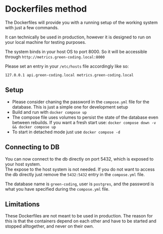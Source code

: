 # Dockerfiles method

The Dockerfiles will provide you with a running setup of the working system with just a few commands.

It can technically be used in production, however it is designed to run on your local machine for testing purposes.

The system binds in your host OS to port 8000. So it will be accessible through `http://metrics.green-coding.local:8000`

Please set an entry in your `/etc/hosts` file accordingly like so:

`127.0.0.1 api.green-coding.local metrics.green-coding.local`


## Setup

- Please consider chaning the password in the `compose.yml` file for the database. This is just a simple one for development setup
- Build and run with `docker compose up`
- The compose file uses volumes to persist the state of the database even between rebuilds. If you want a fresh start use: `docker compose down -v && docker compose up`
- To start in detached mode just use `docker compose -d`

## Connecting to DB
You can now connect to the db directly on port 5432, which is exposed to your host system.\
The expose to the host system is not needed. If you do not want to access the db directly just remove the `5432:5432` entry in the `compose.yml` file.

The database name is `green-coding`, user is `postgres`, and the password is what you have specified during the `compose.yml` file.

## Limitations
These Dockerfiles are not meant to be used in production. The reason for this is that the containers depend on each other and have to be started and stopped alltogether, and never on their own.
